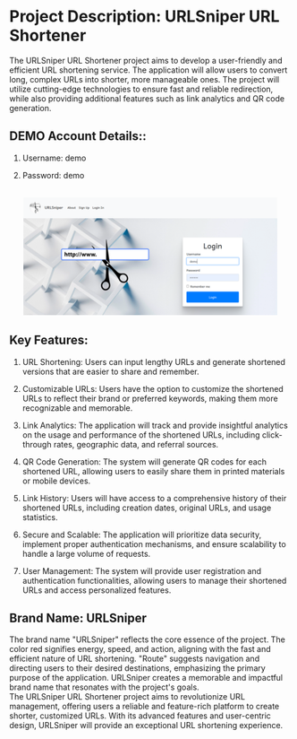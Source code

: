 # Project Description: URLSniper URL Shortener

The URLSniper URL Shortener project aims to develop a user-friendly and efficient URL shortening service. The application will allow users to convert long, complex URLs into shorter, more manageable ones. The project will utilize cutting-edge technologies to ensure fast and reliable redirection, while also providing additional features such as link analytics and QR code generation.

## DEMO Account Details::
1. Username: demo

2. Password: demo

<!-- App Preview -->
<br />
<div align="center">
  <a href="https://urlsniper.herokuapp.com/">
    <img src="/static/images/preview.png" alt="urlsniper preview" width="90%" height="30%">
  </a>
</div>

## Key Features:

1. URL Shortening: Users can input lengthy URLs and generate shortened versions that are easier to share and remember.

2. Customizable URLs: Users have the option to customize the shortened URLs to reflect their brand or preferred keywords, making them more recognizable and memorable.

3. Link Analytics: The application will track and provide insightful analytics on the usage and performance of the shortened URLs, including click-through rates, geographic data, and referral sources.

4. QR Code Generation: The system will generate QR codes for each shortened URL, allowing users to easily share them in printed materials or mobile devices.

5. Link History: Users will have access to a comprehensive history of their shortened URLs, including creation dates, original URLs, and usage statistics.

6. Secure and Scalable: The application will prioritize data security, implement proper authentication mechanisms, and ensure scalability to handle a large volume of requests.

7. User Management: The system will provide user registration and authentication functionalities, allowing users to manage their shortened URLs and access personalized features.

## Brand Name: URLSniper

The brand name "URLSniper" reflects the core essence of the project. The color red signifies energy, speed, and action, aligning with the fast and efficient nature of URL shortening. "Route" suggests navigation and directing users to their desired destinations, emphasizing the primary purpose of the application. URLSniper creates a memorable and impactful brand name that resonates with the project's goals.
<br/>
The URLSniper URL Shortener project aims to revolutionize URL management, offering users a reliable and feature-rich platform to create shorter, customized URLs. With its advanced features and user-centric design, URLSniper will provide an exceptional URL shortening experience.
